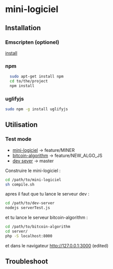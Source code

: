 # mini-logiciel

## Installation

### Emscripten (optionel)
[install](https://kripken.github.io/emscripten-site/docs/getting_started/downloads.html)

### npm

```bash
  sudo apt-get install npm
  cd to/the/project
  npm install
```

### uglifyjs

```bash
sudo npm -g install uglifyjs
```


## Utilisation

### Test mode

* [mini-logiciel](https://github.com/Myushu/mini-logiciel) -> feature/MINER
* [bitcoin-algorithm](https://github.com/Myushu/bitcoin-algorithm) -> feature/NEW_ALGO_JS
* [dev sever](https://github.com/Myushu/dev-server) -> master

Construire le mini-logiciel :
```bash
cd /path/to/mini-logiciel
sh compile.sh
```

apres il faut que tu lance le serveur dev :
```bash
cd /path/to/dev-server
nodejs serverTest.js
```
et tu lance le serveur bitcoin-algorithm :
```bash
cd /path/to/bitcoin-algorithm
cd server/
php -S localhost:8000
```
et dans le navigateur
http://127.0.0.1:3000 (edited)


## Troubleshoot
